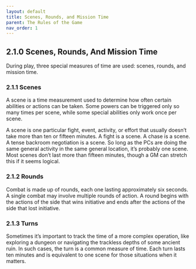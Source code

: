 ```yaml
---
layout: default
title: Scenes, Rounds, and Mission Time
parent: The Rules of the Game
nav_order: 1
---
```


## 2.1.0 Scenes, Rounds, And Mission Time

During play, three special measures of time are used: scenes, rounds, and mission time.

### 2.1.1 Scenes

A scene is a time measurement used to determine how often certain abilities or actions can be taken.
Some powers can be triggered only so many times per scene, while some special abilities only work once per scene.

A scene is one particular fight, event, activity, or effort that usually doesn’t take more than ten or fifteen minutes.
A fight is a scene.
A chase is a scene.
A tense backroom negotiation is a scene.
So long as the PCs are doing the same general activity in the same general location, it’s probably one scene.
Most scenes don’t last more than fifteen minutes, though a GM can stretch this if it seems logical.

### 2.1.2 Rounds

Combat is made up of rounds, each one lasting approximately six seconds.
A single combat may involve multiple rounds of action.
A round begins with the actions of the side that wins initiative and ends after the actions of the side that lost initiative.

### 2.1.3 Turns

Sometimes it’s important to track the time of a more complex operation, like exploring a dungeon or navigating the trackless depths of some ancient ruin.
In such cases, the turn is a common measure of time.
Each turn lasts ten minutes and is equivalent to one scene for those situations when it matters.
